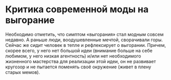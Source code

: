 # Критика современной моды на выгорание

Необходимо отметить, что симптом «выгорания» стал модным совсем недавно. А раньше люди, воодушевленные мечтой, сворачивали горы. Сейчас же сидит человек в тепле и рефлексирует о выгорании. Причем, скорее всего, у него нет большой идеи (внимание больше на себе любимом, у него низкая агентность) и/или нет необходимого жизненного мастерства для реализации этой идеи, он не развивает кругозор и не пытается поменять своё окружение (живет в плену старых мемов).
